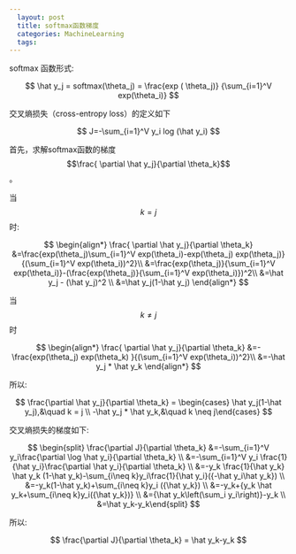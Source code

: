 ```yaml
---
  layout: post
  title: softmax函数梯度 
  categories: MachineLearning
  tags:
---
```



softmax 函数形式:

$$
\hat y_j = softmax(\theta_j) = \frac{exp ( \theta_j)} {\sum_{i=1}^V exp(\theta_i)}
$$

交叉熵损失（cross-entropy loss）的定义如下

$$
J=-\sum_{i=1}^V y_i log (\hat y_i)
$$

首先，求解softmax函数的梯度$$\frac{ \partial \hat y_j}{\partial \theta_k}$$。

当$$k=j$$时:

$$
\begin{align*}
\frac{ \partial \hat y_j}{\partial \theta_k} 
&=\frac{exp(\theta_j)\sum_{i=1}^V exp(\theta_i)-exp(\theta_j) exp(\theta_j)}{(\sum_{i=1}^V exp(\theta_i))^2}\\
&=\frac{exp(\theta_j)}{\sum_{i=1}^V exp(\theta_i)}-(\frac{exp(\theta_j)}{\sum_{i=1}^V exp(\theta_i)})^2\\
&=\hat y_j - (\hat y_j)^2 \\
&=\hat y_j(1-\hat y_j)
\end{align*}
$$

当$$k\ne j$$时

$$
\begin{align*}
\frac{ \partial \hat y_j}{\partial \theta_k}
&=-\frac{exp(\theta_j) exp(\theta_k) }{(\sum_{i=1}^V exp(\theta_i))^2}\\
&=-\hat y_j * \hat y_k
\end{align*}
$$

所以:

$$
\frac{\partial \hat y_j}{\partial \theta_k} = \begin{cases} \hat y_j(1-\hat y_j),&\quad k = j \\ -\hat y_j * \hat y_k,&\quad k \neq j\end{cases}
$$

交叉熵损失的梯度如下:

$$
\begin{split} \frac{\partial J}{\partial \theta_k}
&=-\sum_{i=1}^V y_i\frac{\partial \log \hat y_i}{\partial \theta_k} \\ 
&=-\sum_{i=1}^V y_i \frac{1}{\hat y_i}\frac{\partial \hat y_i}{\partial \theta_k} \\ 
&=-y_k \frac{1}{\hat y_k}  \hat y_k (1-\hat y_k)-\sum_{i\neq k}y_i\frac{1}{\hat y_i}({-\hat y_i\hat y_k}) \\ 
&=-y_k(1-\hat y_k)+\sum_{i\neq k}y_i ({\hat y_k}) \\ 
&=-y_k+{y_k \hat y_k+\sum_{i\neq k}y_i({\hat y_k})} \\ 
&={\hat y_k\left(\sum_i y_i\right)}-y_k \\ 
&=\hat y_k-y_k\end{split}
$$

所以:

$$
\frac{\partial J}{\partial \theta_k} = \hat y_k-y_k
$$


